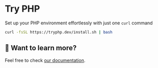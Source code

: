# Try PHP

Set up your PHP environment effortlessly with just one `curl` command

```sh
curl -fsSL https://tryphp.dev/install.sh | bash
```

## 👀 Want to learn more?

Feel free to check [our documentation](https://tryphp.dev).
